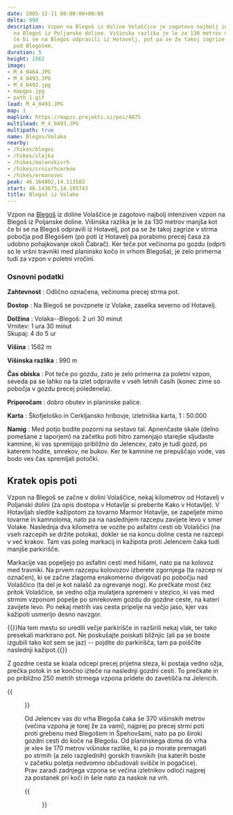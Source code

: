 ```yaml
---
date: 2005-12-11 00:00:00+00:00
delta: 990
description: Vzpon na Blegoš iz doline Volaščice je zagotovo najbolj intenziven vzpon
  na Blegoš iz Poljanske doline. Višinska razlika je le za 130 metrov manjša, kot
  če bi se na Blegoš odpravili iz Hotavelj, pot pa se že takoj zagrize v strma pobočja
  pod Blegošem.
duration: 5
height: 1562
image:
- M_4_0464.JPG
- M_4_0493.JPG
- M_4_0492.jpg
- mapgps.jpg
- path_1.gif
lead: M_4_0493.JPG
map: 1
maplink: https://mapzs.projekti.si/poi/4875
multilead: M_4_0493.JPG
multipath: true
name: Blegos/Volaka
nearby:
- /hikes/blegos
- /hikes/slajka
- /hikes/malenskivrh
- /hikes/crnivrhcerkno
- /hikes/ermanovec
peak: 46.164802,14.113583
start: 46.143675,14.105743
title: Blegoš iz Volake
---
```

Vzpon na [Blegoš](../) iz doline Volaščice je zagotovo najbolj intenziven vzpon na Blegoš iz Poljanske doline. Višinska razlika je le za 130 metrov manjša kot če bi se na Blegoš odpravili iz Hotavelj, pot pa se že takoj zagrize v strma pobočja pod Blegošem (po poti iz Hotavelj pa porabimo precej časa za udobno pohajkovanje okoli Čabrač). Ker teče pot večinoma po gozdu (odprti so le vršni travniki med planinsko kočo in vrhom Blegoša), je zelo primerna tudi za vzpon v poletni vročini. 

### Osnovni podatki

**Zahtevnost**
:   Odlično označena, večinoma precej strma pot.

**Dostop**
:   Na Blegoš se povzpnete iz Volake, zaselka severno od Hotavelj.

**Dolžina**
:   Volaka--Blegoš: 2 uri 30 minut\
    Vrnitev: 1 ura 30 minut\
    Skupaj: 4 do 5 ur

**Višina**
:   1562 m

**Višinska razlika**
:   990 m

**Čas obiska**
:   Pot teče po gozdu, zato je zelo primerna za poletni vzpon, seveda pa se lahko na ta izlet odpravite v vseh letnih časih (konec zime so pobočja v gozdu precej poledenela).

**Priporočam**
:   dobro obutev in planinske palice.

**Karta**
:   Škofjeloško in Cerkljansko hribovje, izletniška karta, 1 : 50.000

**Namig**
:   Med potjo bodite pozorni na sestavo tal. Apnenčaste skale (delno pomešane z laporjem) na začetku poti hitro zamenjajo starejše sljudaste kamnine, ki vas spremljajo približno do Jelencev, zato je tudi gozd, po katerem hodite, smrekov, ne bukov. Ker te kamnine ne prepuščajo vode, vas bodo ves čas spremljali potočki.

Kratek opis poti
----------------

Vzpon na Blegoš se začne v dolini Volaščice, nekaj kilometrov od Hotavelj v Poljanski dolini (za opis dostopa v Hotavlje si preberite Kako v Hotavlje). V Hotavljah sledite kažipotom za tovarno Marmor Hotavlje, se zapeljete mimo tovarne in kamnoloma, nato pa na naslednjem razcepu zavijete levo v smer Volake. Naslednja dva kilometra se vozite po asfaltni cesti ob Volaščici (na vseh razcepih se držite potoka), dokler se na koncu doline cesta ne razcepi v več krakov. Tam vas poleg markacij in kažipota proti Jelencem čaka tudi manjše parkirišče.

Markacije vas popeljejo po asfaltni cesti med hišami, nato pa na kolovoz med travniki. Na prvem razcepu kolovozov izberete zgornjega (ta razcep ni označen), ki se začne zlagoma enakomerno dvigovati po pobočju nad Volaščico (ta del je kot nalašč za ogrevanje nog). Ko prečkate most čez pritok Volaščice, se vedno ožja mulatjera spremeni v stezico, ki vas med strmim vzponom popelje po smrekovem gozdu do gozdne ceste, na kateri zavijete levo. Po nekaj metrih vas cesta pripelje na večjo jaso, kjer vas kažipoti usmerijo desno navzgor.

{{<note warn>}}Na tem mestu so uredili večje parkirišče in razširili nekaj vlak, ter tako presekali markirano pot. Ne poskušajte poiskati bližnjic (ali pa se boste izgubili tako kot sem se jaz) -- pojdite do parkirišča, tam pa poiščite naslednji kažipot.{{</note>}}

Z gozdne cesta se koala odcepi precej prijetna steza, ki postaja vedno ožja, prečka potok in se končno izteče na naslednji gozdni cesti. To prečkate in po približno 250 metrih strmega vzpona pridete do zavetišča na Jelencih.

{{<figure src="M_4_0493.JPG" caption="Zavetišče na Jelencih">}}

Od Jelencev vas do vrha Blegoša čaka še 370 višinskih metrov (večina vzpona je torej že za vami), najprej po precej strmi poti proti grebenu med Blegošem in Špehovšami, nato pa po široki gozdni cesti do koče na Blegošu. Od planinskega doma do vrha je »le« še 170 metrov višinske razlike, ki pa jo morate premagati po strmih (a zelo razglednih) gorskih travnikih (na katerih boste v začetku poletja nedvomno občudovali svišče in pogačice). Prav zaradi zadnjega vzpona se večina izletnikov odloči najprej za postanek pri koči in šele nato za naskok na vrh.

{{<figure src="M_4_0492.jpg" caption="Koča pod Blegošem">}}
